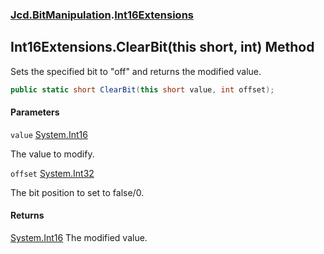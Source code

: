 ### [Jcd.BitManipulation](Jcd.BitManipulation.md 'Jcd.BitManipulation').[Int16Extensions](Jcd.BitManipulation.Int16Extensions.md 'Jcd.BitManipulation.Int16Extensions')

## Int16Extensions.ClearBit(this short, int) Method

Sets the specified bit to "off" and returns the modified value.

```csharp
public static short ClearBit(this short value, int offset);
```
#### Parameters

<a name='Jcd.BitManipulation.Int16Extensions.ClearBit(thisshort,int).value'></a>

`value` [System.Int16](https://docs.microsoft.com/en-us/dotnet/api/System.Int16 'System.Int16')

The value to modify.

<a name='Jcd.BitManipulation.Int16Extensions.ClearBit(thisshort,int).offset'></a>

`offset` [System.Int32](https://docs.microsoft.com/en-us/dotnet/api/System.Int32 'System.Int32')

The bit position to set to false/0.

#### Returns
[System.Int16](https://docs.microsoft.com/en-us/dotnet/api/System.Int16 'System.Int16')
The modified value.